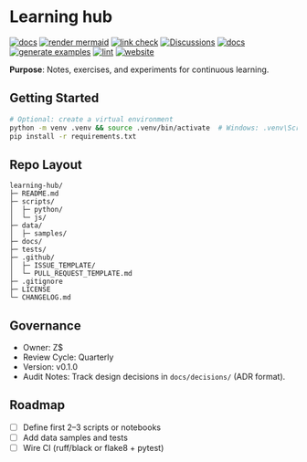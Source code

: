 # Learning hub 

[![docs](https://github.com/zacharymplace/learning-hub/actions/workflows/docs.yml/badge.svg)](../../actions/workflows/docs.yml)
[![render mermaid](https://github.com/zacharymplace/learning-hub/actions/workflows/mermaid-render.yml/badge.svg)](../../actions/workflows/mermaid-render.yml)
[![link check](https://github.com/zacharymplace/learning-hub/actions/workflows/link-check.yml/badge.svg)](../../actions/workflows/link-check.yml)
[![Discussions](https://img.shields.io/badge/discussions-ask%20a%20question-5865f2)](../../discussions)
[![docs](https://github.com/zacharymplace/learning-hub/actions/workflows/docs.yml/badge.svg)](../../actions/workflows/docs.yml)
[![generate examples](https://github.com/zacharymplace/learning-hub/actions/workflows/generate-examples.yml/badge.svg)](../../actions/workflows/generate-examples.yml)
[![lint](https://github.com/zacharymplace/learning-hub/actions/workflows/lint.yml/badge.svg)](../../actions/workflows/lint.yml)
[![website](https://img.shields.io/badge/website-live-4c1)](https://zacharymplace.github.io/learning-hub/)

**Purpose**: Notes, exercises, and experiments for continuous learning.

## Getting Started
```bash
# Optional: create a virtual environment
python -m venv .venv && source .venv/bin/activate  # Windows: .venv\Scripts\activate
pip install -r requirements.txt
```

## Repo Layout
```
learning-hub/
├─ README.md
├─ scripts/
│  ├─ python/
│  └─ js/
├─ data/
│  ├─ samples/
├─ docs/
├─ tests/
├─ .github/
│  ├─ ISSUE_TEMPLATE/
│  └─ PULL_REQUEST_TEMPLATE.md
├─ .gitignore
├─ LICENSE
└─ CHANGELOG.md
```

## Governance
- Owner: Z$
- Review Cycle: Quarterly
- Version: v0.1.0
- Audit Notes: Track design decisions in `docs/decisions/` (ADR format).

## Roadmap
- [ ] Define first 2–3 scripts or notebooks
- [ ] Add data samples and tests
- [ ] Wire CI (ruff/black or flake8 + pytest)
